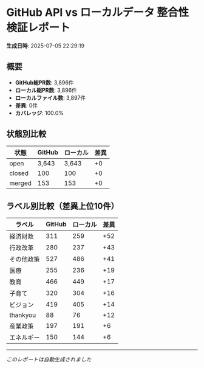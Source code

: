 # GitHub API vs ローカルデータ 整合性検証レポート

**生成日時**: 2025-07-05 22:29:19

## 概要

- **GitHub総PR数**: 3,896件
- **ローカル総PR数**: 3,896件
- **ローカルファイル数**: 3,897件
- **差異**: 0件
- **カバレッジ**: 100.0%

## 状態別比較

| 状態 | GitHub | ローカル | 差異 |
|------|--------|----------|------|
| open | 3,643 | 3,643 | +0 |
| closed | 100 | 100 | +0 |
| merged | 153 | 153 | +0 |

## ラベル別比較（差異上位10件）

| ラベル | GitHub | ローカル | 差異 |
|--------|--------|----------|------|
| 経済財政 | 311 | 259 | +52 |
| 行政改革 | 280 | 237 | +43 |
| その他政策 | 527 | 486 | +41 |
| 医療 | 255 | 236 | +19 |
| 教育 | 466 | 449 | +17 |
| 子育て | 320 | 304 | +16 |
| ビジョン | 419 | 405 | +14 |
| thankyou | 88 | 76 | +12 |
| 産業政策 | 197 | 191 | +6 |
| エネルギー | 150 | 144 | +6 |

---
*このレポートは自動生成されました*